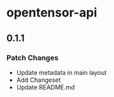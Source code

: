 # opentensor-api

## 0.1.1

### Patch Changes

- Update metadata in main layout
- Add Changeset
- Update README.md
